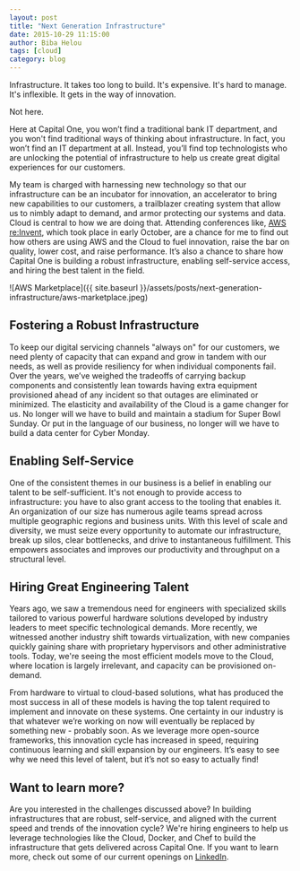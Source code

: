 ```yaml
---
layout: post
title: "Next Generation Infrastructure"
date: 2015-10-29 11:15:00
author: Biba Helou
tags: [cloud]
category: blog
---
```

Infrastructure. It takes too long to build. It's expensive. It's hard to manage. It's inflexible. It gets in the way of innovation. <!--more-->

Not here. 

Here at Capital One, you won’t find a traditional bank IT department, and you won't find traditional ways of thinking about infrastructure. In fact, you won’t find an IT department at all. Instead, you’ll find top technologists who are unlocking the potential of infrastructure to help us create great digital experiences for our customers.

My team is charged with harnessing new technology so that our infrastructure can be an incubator for innovation, an accelerator to bring new capabilities to our customers, a trailblazer creating system that allow us to nimbly adapt to demand, and armor protecting our systems and data. Cloud is central to how we are doing that. Attending conferences like, [AWS re:Invent](https://reinvent.awsevents.com/), which took place in early October, are a chance for me to find out how others are using AWS and the Cloud to fuel innovation, raise the bar on quality, lower cost, and raise performance. It’s also a chance to share how Capital One is building a robust infrastructure, enabling self-service access, and hiring the best talent in the field.

![AWS Marketplace]({{ site.baseurl }}/assets/posts/next-generation-infrastructure/aws-marketplace.jpeg)

## Fostering a Robust Infrastructure
To keep our digital servicing channels "always on" for our customers, we need plenty of capacity that can expand and grow in tandem with our needs, as well as provide resiliency for when individual components fail.  Over the years, we’ve weighed the tradeoffs of carrying backup components and consistently lean towards having extra equipment provisioned ahead of any incident so that outages are eliminated or minimized. The elasticity and availability of the Cloud is a game changer for us. No longer will we have to build and maintain a stadium for Super Bowl Sunday. Or put in the language of our business, no longer will we have to build a data center for Cyber Monday. 

## Enabling Self-Service
One of the consistent themes in our business is a belief in enabling our talent to be self-sufficient.  It's not enough to provide access to infrastructure: you have to also grant access to the tooling that enables it. An organization of our size has numerous agile teams spread across multiple geographic regions and business units.  With this level of scale and diversity, we must seize every opportunity to automate our infrastructure, break up silos, clear bottlenecks, and drive to instantaneous fulfillment. This empowers associates and improves our productivity and throughput on a structural level.

## Hiring Great Engineering Talent
Years ago, we saw a tremendous need for engineers with specialized skills tailored to various powerful hardware solutions developed by industry leaders to meet specific technological demands. More recently, we witnessed another industry shift towards virtualization, with new companies quickly gaining share with proprietary hypervisors and other administrative tools.  Today, we're seeing the most efficient models move to the Cloud, where location is largely irrelevant, and capacity can be provisioned on-demand.

From hardware to virtual to cloud-based solutions, what has produced the most success in all of these models is having the top talent required to implement and innovate on these systems.  One certainty in our industry is that whatever we’re working on now will eventually be replaced by something new - probably soon. As we leverage more open-source frameworks, this innovation cycle has increased in speed, requiring continuous learning and skill expansion by our engineers. It’s easy to see why we need this level of talent, but it’s not so easy to actually find!

## Want to learn more?
Are you interested in the challenges discussed above? In building infrastructures that are robust, self-service, and aligned with the current speed and trends of the innovation cycle?  We're hiring engineers to help us leverage technologies like the Cloud, Docker, and Chef to build the infrastructure that gets delivered across Capital One.  If you want to learn more, check out some of our current openings on [LinkedIn](https://www.linkedin.com/company/capital-one/careers).
